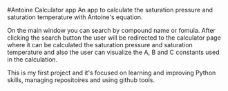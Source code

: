 #Antoine Calculator app
An app to calculate the saturation pressure and saturation temperature with Antoine's equation.

On the main window you can search by compound name or fomula. After clicking the search button the user will be redirected to the calculator page where it can be calculated the saturation pressure and saturation temperature and also the user can visualize the A, B and C constants used in the calculation.

This is my first project and it's focused on learning and improving Python skills, managing repositoires and using github tools.